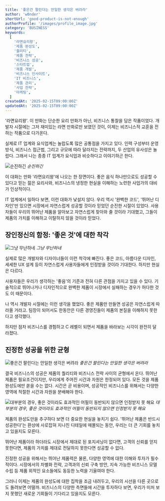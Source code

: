 ```yaml
---
title: '좋은건 팔린다는 안일한 생각은 버려라'
author: 'w0nder'
shortUrl: 'good-product-is-not-enough'
authorProfile: '/images/profile_image.jpg'
category: 'BUSINESS'
keywords:
  [
    '라면요리왕',
    '제품 완성도',
    '퀄리티',
    '제품 전략',
    '비즈니스 성공',
    '스타트업',
    '제품 개발',
    '비즈니스 인사이트',
    'IT 비즈니스',
    '제품 관리',
    '사업 전략',
    '마케팅',
  ]
createdAt: '2025-02-15T09:00:00Z'
updatedAt: '2025-02-15T09:00:00Z'
---
```


<link-preview url="https://product.kyobobook.co.kr/detail/S000000736055" title="라면요리왕" target="_blank" image="https://contents.kyobobook.co.kr/sih/fit-in/458x0/pdt/9788952811660.jpg">
</link-preview>

'라면요리왕'. 이 만화는 단순한 요리 만화가 아닌, 비즈니스 통찰을 담은 작품이었다. 개발자 시절에는 그저 재미있는 라면 만화로만 보였던 것이, 이제는 비즈니스적 교훈을 전하는 작품으로 다가온다.

실제로 IT 업계와 요식업계는 놀랍도록 많은 공통점을 가지고 있다. 인력 구성부터 운영 방식, 비즈니스 접근법, 그리고 규모에 따라 달라지는 전략까지, 두 산업의 유사성은 놀랍다. 그래서 나는 종종 IT 업계가 요식업과 비슷하다고 이야기하곤 한다.

![순진하긴](/posts/13/assets/2.png)
_순진하긴_

이 대화는 만화 '라면요리왕'에 나오는 한 장면이다. 좋은 음식 하나만으로도 성공할 수 있다고 믿는 젊은 요리사와, 비즈니스의 냉정한 현실을 이해하는 노련한 사업가의 대비가 인상적이다.

IT 업계에서 일하다 보면, 이런 대화가 낯설지 않다. 우리 역시 '완벽한 코드', '뛰어난 디자인'만 있으면 시장에서 자연스럽게 성공할 것이라 믿었던 순진한 시절이 있었다. 사용자들이 우리의 뛰어난 제품을 알아보고 자연스럽게 찾아와 줄 것이라 기대했고, 그들이 제품의 가치를 이해하고 이탈하지 않을 것이라 믿었다.

## 장인정신의 함정: '좋은 것'에 대한 착각

![그냥 무난하네](/posts/13/assets/1.jpg)
_그냥 무난하네_

실제로 많은 개발자와 디자이너들이 이런 착각에 빠진다. 좋은 코드, 아름다운 디자인, 세세한 UX 설계 등이 자연스럽게 사용자들에게 인정받을 것이라 기대한다. 하지만 현실은 다르다.

사용자들은 우리가 생각하는 '좋음'의 기준과 전혀 다른 관점을 가지고 있을 수 있다. 기술적으로 뛰어나거나 디자인적으로 완벽한 제품이 시장에서 실패하는 경우가 허다한 것도 이 때문이다.

나 역시 개발자 시절에는 이런 생각을 했었다. 좋은 제품만 만들면 성공은 자연스럽게 따라올 거라고. 팀장이 되어서도 한동안은 다른 경영진들이 제품의 본질을 이해하지 못한다고 생각했다.

하지만 점차 비즈니스를 경험하고 C 레벨이 되면서 제품을 바라보는 시각이 완전히 달라졌다.

## 진정한 성공을 위한 균형

![좋은건 팔린다는 안일한 생각은 버려라](/posts/13/assets/3.jpg)
_좋은건 팔린다는 안일한 생각은 버려라_

결국 비즈니스의 성공은 제품의 퀄리티와 비즈니스 전략 사이의 균형에서 온다. 뛰어난 제품은 필요조건이지만, 우리에게 주어진 시간과 자원은 한정되어 있다. 모든 것을 제품 완성도에만 쏟을 수는 없다. 시간은 곧 비용이며, 성공적인 비즈니스를 위해서는 다양한 영역에 적절한 시간과 자원을 분배해야 한다.

![대부분의 경우, 좋은 것이라도 효과적인 어필이 동반되지 않으면 인정받지 못 해요](/posts/13/assets/4.png)
_대부분의 경우, 좋은 것이라도 효과적인 어필이 동반되지 않으면 인정받지 못 해요_

제품의 완성도만을 추구하다 보면 더 중요한 현실을 놓치기 쉽다. '뛰어난 제품은 반드시 성공한다'는 환상에 사로잡혀 지나친 디테일에 매몰되는 동안, 우리는 더 큰 기회를 놓치고 있을지도 모른다.

뛰어난 제품이라 하더라도 시장에서 제대로 된 포지셔닝이 없다면, 고객의 신뢰를 얻지 못한다면, 제품의 가치를 제대로 전달하지 못한다면 성공할 수 없다.

진정한 성공을 위해서는 뛰어난 제품력은 물론, 다양한 영역에 대한 이해와 투자가 필수적이다. 시장에서의 차별화 전략, 고객과의 신뢰 구축 방안, 지속 가능한 비즈니스 모델 수립 등 제품 외적인 요소들에도 동등한 노력을 기울여야 한다.

그러니 이제는 제품의 완성도에 대한 집착을 조금 내려두고, 우리의 시선을 다른 곳으로도 돌려보면 어떨까.
비즈니스의 다양한 측면들에 시간을 투자하다 보면, 우리가 미처 보지 못했던 새로운 기회들이 기다리고 있을지도 모른다.
